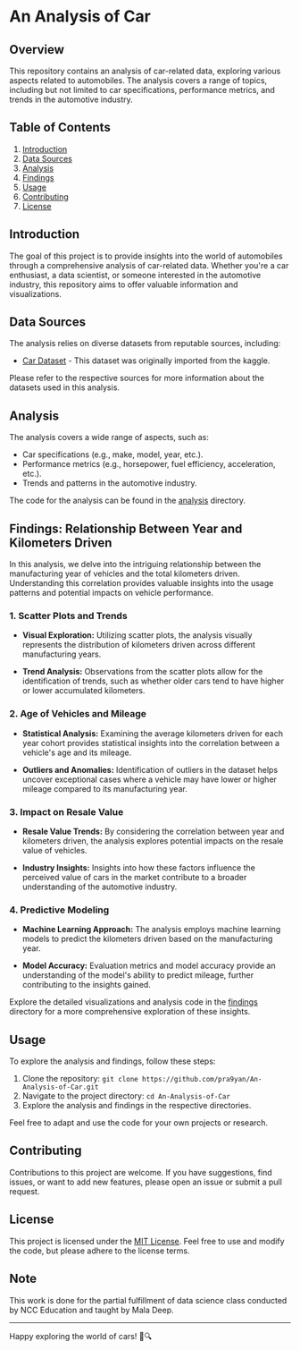 # An Analysis of Car

## Overview

This repository contains an analysis of car-related data, exploring various aspects related to automobiles. The analysis covers a range of topics, including but not limited to car specifications, performance metrics, and trends in the automotive industry.

## Table of Contents

1. [Introduction](#introduction)
2. [Data Sources](#data-sources)
3. [Analysis](#analysis)
4. [Findings](#findings)
5. [Usage](#usage)
6. [Contributing](#contributing)
7. [License](#license)

## Introduction

The goal of this project is to provide insights into the world of automobiles through a comprehensive analysis of car-related data. Whether you're a car enthusiast, a data scientist, or someone interested in the automotive industry, this repository aims to offer valuable information and visualizations.

## Data Sources

The analysis relies on diverse datasets from reputable sources, including:

- [Car Dataset](https://www.kaggle.com/datasets/nehalbirla/vehicle-dataset-from-cardekho) - This dataset was originally imported from the kaggle.
  
Please refer to the respective sources for more information about the datasets used in this analysis.

## Analysis

The analysis covers a wide range of aspects, such as:

- Car specifications (e.g., make, model, year, etc.).
- Performance metrics (e.g., horsepower, fuel efficiency, acceleration, etc.).
- Trends and patterns in the automotive industry.

The code for the analysis can be found in the [analysis](/analysis) directory.

## Findings: Relationship Between Year and Kilometers Driven

In this analysis, we delve into the intriguing relationship between the manufacturing year of vehicles and the total kilometers driven. Understanding this correlation provides valuable insights into the usage patterns and potential impacts on vehicle performance.

### 1. Scatter Plots and Trends

- **Visual Exploration:** Utilizing scatter plots, the analysis visually represents the distribution of kilometers driven across different manufacturing years.

- **Trend Analysis:** Observations from the scatter plots allow for the identification of trends, such as whether older cars tend to have higher or lower accumulated kilometers.

### 2. Age of Vehicles and Mileage

- **Statistical Analysis:** Examining the average kilometers driven for each year cohort provides statistical insights into the correlation between a vehicle's age and its mileage.

- **Outliers and Anomalies:** Identification of outliers in the dataset helps uncover exceptional cases where a vehicle may have lower or higher mileage compared to its manufacturing year.

### 3. Impact on Resale Value

- **Resale Value Trends:** By considering the correlation between year and kilometers driven, the analysis explores potential impacts on the resale value of vehicles.

- **Industry Insights:** Insights into how these factors influence the perceived value of cars in the market contribute to a broader understanding of the automotive industry.

### 4. Predictive Modeling

- **Machine Learning Approach:** The analysis employs machine learning models to predict the kilometers driven based on the manufacturing year.

- **Model Accuracy:** Evaluation metrics and model accuracy provide an understanding of the model's ability to predict mileage, further contributing to the insights gained.

Explore the detailed visualizations and analysis code in the [findings](/findings) directory for a more comprehensive exploration of these insights.

## Usage

To explore the analysis and findings, follow these steps:

1. Clone the repository: `git clone https://github.com/pra9yan/An-Analysis-of-Car.git`
2. Navigate to the project directory: `cd An-Analysis-of-Car`
3. Explore the analysis and findings in the respective directories.

Feel free to adapt and use the code for your own projects or research.

## Contributing

Contributions to this project are welcome. If you have suggestions, find issues, or want to add new features, please open an issue or submit a pull request.

## License

This project is licensed under the [MIT License](LICENSE). Feel free to use and modify the code, but please adhere to the license terms.


## Note

This work is done for the partial fulfillment of data science class conducted by NCC Education and taught by Mala Deep.

---

Happy exploring the world of cars! 🚗🔍
